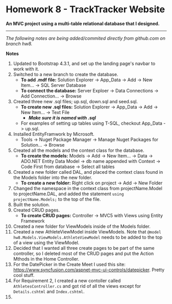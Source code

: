 # Homework 8 - TrackTracker Website
**An MVC project using a multi-table relational database that I designed.**
___

*The following notes are being added/commited directly from github.com on branch hw8.*

**Notes**
1. Updated to Bootstrap 4.3.1, and set up the landing page's navbar to work with it.  
2. Switched to a new branch to create the database.  
	- **To add .mdf file:** Solution Explorer -> App_Data -> Add -> New Item... -> SQL Server Database
	- **To connect the database:** Server Exploer -> Data Connections -> Add Connection... -> Browse
3. Created three new .sql files; up.sql, down.sql and seed.sql.
	- **To create new .sql files:** Solution Explorer -> App_Data -> Add -> New Item... -> Text File
		- ***Make sure it is named with .sql***
	- For examples of setting up tables using T-SQL, checkout App_Data -> up.sql.
4. Installed EntityFramwork by Microsoft.
	- Tools -> Nuget Package Manager -> Manage Nuget Packages for Solution... -> Browse
5. Created all the models and the context class for the database.
	- **To create the models:** Models -> Add -> New Item... -> Data -> ADO.NET Entity Data Model -> db name appended with Context -> Code First from database -> Select all tables  
6. Created a new folder called DAL, and placed the context class found in the Models folder into the new folder.
	- **To create a new folder:** Right click on project -> Add -> New Folder
7. Changed the namespace in the context class from projectName.Model to projectName.DAL, and added the statement `using projectName.Models;` to the top of the file.
8. Built the solution.
9. Created CRUD pages.
	- **To create CRUD pages:** Controller -> MVC5 with Views using Entity Framework
10. Created a new folder for ViewModels inside of the Models folder.
11. Created a new AthleteViewModel inside ViewModels. Note that `@model hw8.Models.ViewModels.AthleteViewModel` needs to be added to the top of a view using the ViewModel.
12. Decided that I wanted all three create pages to be part of the same controller, so I deleted most of the CRUD pages and put the Action Mthods in the Home Controller.
13. For the DatePicker in the Create Meet I used this site: https://www.syncfusion.com/aspnet-mvc-ui-controls/datepicker. Pretty cool stuff.
14. For Requirement 2, I created a new contoller called `AthletesController.cs` and got rid of all the views except for `Details.cshtml` and `Index.cshtml`.
15. 
